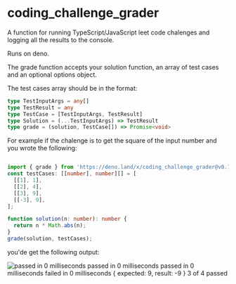 # coding_challenge_grader

A function for running TypeScript/JavaScript leet code chalenges and logging all
the results to the console.

Runs on deno.

The grade function accepts your solution function, an array of test cases and an
optional options object.

The test cases array should be in the format:

```typescript
type TestInputArgs = any[]
type TestResult = any
type TestCase = [TestInputArgs, TestResult]
type Solution = (...TestInputArgs) => TestResult
type grade = (solution, TestCase[]) => Promise<void>
```

For example if the chalenge is to get the square of the input number and you
wrote the following:

```typescript

import { grade } from 'https://deno.land/x/coding_challenge_grader@v0.1.0/mod.ts'
const testCases: [[number], number][] = [
  [[1], 1],
  [[2], 4],
  [[3], 9],
  [[-3], 9],
];

function solution(n: number): number {
  return n * Math.abs(n);
}
grade(solution, testCases);
```

you'de get the following output:

![
passed in 0 milliseconds
passed in 0 milliseconds
passed in 0 milliseconds
failed in 0 milliseconds
{ expected: 9, result: -9 }
3 of 4 passed
](./example-result.png)

